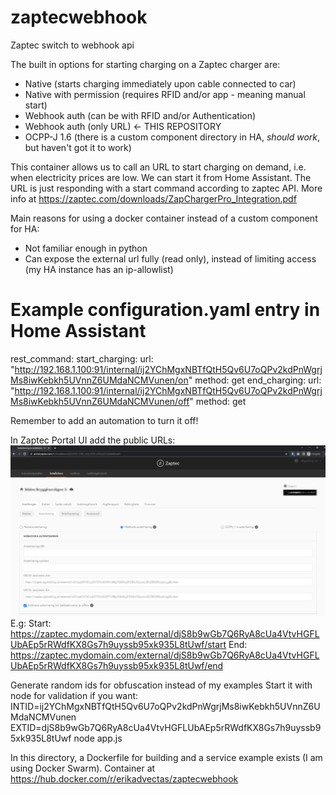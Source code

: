 # zaptecwebhook

Zaptec switch to webhook api

The built in options for starting charging on a Zaptec charger are:
 - Native (starts charging immediately upon cable connected to car)
 - Native with permission (requires RFID and/or app - meaning manual start)
 - Webhook auth (can be with RFID and/or Authentication)
 - Webhook auth (only URL) <- THIS REPOSITORY
 - OCPP-J 1.6 (there is a custom component directory in HA, _should work_, but haven't got it to work)

This container allows us to call an URL to start charging on demand, i.e. when electricity prices are low.
We can start it from Home Assistant.
The URL is just responding with a start command according to zaptec API.
More info at https://zaptec.com/downloads/ZapChargerPro_Integration.pdf

Main reasons for using a docker container instead of a custom component for HA:
 - Not familiar enough in python
 - Can expose the external url fully (read only), instead of limiting access (my HA instance has an ip-allowlist)

# Example configuration.yaml entry in Home Assistant

rest_command:
  start_charging:
    url: "http://192.168.1.100:91/internal/ij2YChMgxNBTfQtH5Qv6U7oQPv2kdPnWgrjMs8iwKebkh5UVnnZ6UMdaNCMVunen/on"
    method: get
  end_charging:
    url: "http://192.168.1.100:91/internal/ij2YChMgxNBTfQtH5Qv6U7oQPv2kdPnWgrjMs8iwKebkh5UVnnZ6UMdaNCMVunen/off"
    method: get

Remember to add an automation to turn it off!

In Zaptec Portal UI add the public URLs:
![alt text](https://github.com/gustafssone/zaptecwebhook/blob/main/zaptecportal.png?raw=true)
E.g:
Start:
https://zaptec.mydomain.com/external/djS8b9wGb7Q6RyA8cUa4VtvHGFLUbAEp5rRWdfKX8Gs7h9uyssb95xk935L8tUwf/start
End:
https://zaptec.mydomain.com/external/djS8b9wGb7Q6RyA8cUa4VtvHGFLUbAEp5rRWdfKX8Gs7h9uyssb95xk935L8tUwf/end

Generate random ids for obfuscation instead of my examples
Start it with node for validation if you want:
INTID=ij2YChMgxNBTfQtH5Qv6U7oQPv2kdPnWgrjMs8iwKebkh5UVnnZ6UMdaNCMVunen EXTID=djS8b9wGb7Q6RyA8cUa4VtvHGFLUbAEp5rRWdfKX8Gs7h9uyssb95xk935L8tUwf node app.js

In this directory, a Dockerfile for building and a service example exists (I am using Docker Swarm).
Container at https://hub.docker.com/r/erikadvectas/zaptecwebhook 